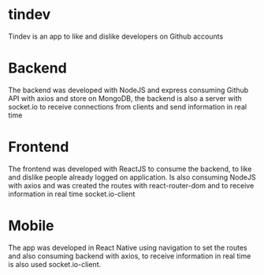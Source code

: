 # tindev

Tindev is an app to like and dislike developers on Github accounts

# Backend

The backend was developed with NodeJS and express consuming Github API with axios and store on MongoDB, the backend is also a server with socket.io to receive connections from clients and send information in real time 

# Frontend

The frontend was developed with ReactJS to consume the backend, to like and dislike people already logged on application.
Is also consuming NodeJS with axios and was created the routes with react-router-dom and to receive information in real time socket.io-client


# Mobile

The app was developed in React Native using navigation to set the routes and also consuming backend with axios, to receive information in real time is also used socket.io-client.
